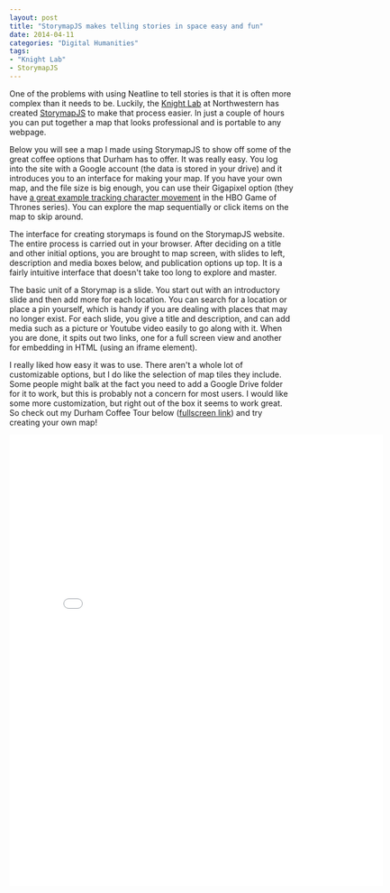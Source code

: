 ```yaml
---
layout: post
title: "StorymapJS makes telling stories in space easy and fun"
date: 2014-04-11
categories: "Digital Humanities"
tags:
- "Knight Lab"
- StorymapJS
---
```



One of the problems with using Neatline to tell stories is that it is often more complex than it needs to be. Luckily, the [Knight Lab][1] at Northwestern has created [StorymapJS][2] to make that process easier. In just a couple of hours you can put together a map that looks professional and is portable to any webpage.

Below you will see a map I made using StorymapJS to show off some of the great coffee options that Durham has to offer. It was really easy. You log into the site with a Google account (the data is stored in your drive) and it introduces you to an interface for making your map. If you have your own map, and the file size is big enough, you can use their Gigapixel option (they have [a great example tracking character movement][3] in the HBO Game of Thrones series). You can explore the map sequentially or click items on the map to skip around.

The interface for creating storymaps is found on the StorymapJS website. The entire process is carried out in your browser. After deciding on a title and other initial options, you are brought to map screen, with slides to left, description and media boxes below, and publication options up top. It is a fairly intuitive interface that doesn't take too long to explore and master.

The basic unit of a Storymap is a slide. You start out with an introductory slide and then add more for each location. You can search for a location or place a pin yourself, which is handy if you are dealing with places that may no longer exist. For each slide, you give a title and description, and can add media such as a picture or Youtube video easily to go along with it. When you are done, it spits out two links, one for a full screen view and another for embedding in HTML (using an iframe element).

I really liked how easy it was to use. There aren't a whole lot of customizable options, but I do like the selection of map tiles they include. Some people might balk at the fact you need to add a Google Drive folder for it to work, but this is probably not a concern for most users. I would like some more customization, but right out of the box it seems to work great. So check out my Durham Coffee Tour below ([fullscreen link][4]) and try creating your own map!

<iframe src="//s3.amazonaws.com/cdn.knightlab.com/libs/storymapjs/latest/embed/index.html?url=https://www.googledrive.com/host/0Bz1FHvEQjbvKRmhPUjgxWU5uY0k/published.json" height="800" width="100%" frameborder="0" data-origwidth="100%" data-origheight="800" style="width: 663px;"></iframe>

[1]: http://knightlab.northwestern.edu/ "Knight Lab"
[2]: http://storymap.knightlab.com/ "StorymapJS"
[3]: http://cdn.knightlab.com/libs/storymapjs/latest/embed/?url=https://www.googledrive.com/host/0B1d8oNIpMx53Wk9CdDlVZ01qU1E/published.json "Arya's Journey"
[4]: http://cdn.knightlab.com/libs/storymapjs/latest/embed/?url=https://www.googledrive.com/host/0Bz1FHvEQjbvKRmhPUjgxWU5uY0k/published.json "Durham Coffee Tour"
